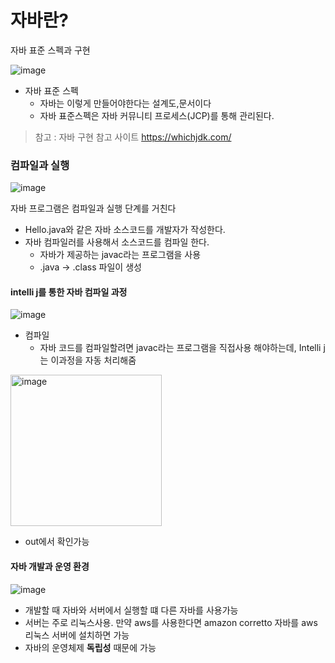 # 자바란? 

자바 표준 스펙과 구현 

![image](https://github.com/sin-hyunjin/JAVA-Study/assets/116487398/d05261ff-745e-49a6-96d2-67032db9e395)

- 자바 표준 스펙
  - 자바는 이렇게 만들어야한다는 설계도,문서이다
  - 자바 표준스펙은 자바 커뮤니티 프로세스(JCP)를 통해 관리된다.

> 참고 : 자바 구현 참고 사이트 https://whichjdk.com/

### 컴파일과 실행 

![image](https://github.com/sin-hyunjin/JAVA-Study/assets/116487398/d5e8be5b-28d8-4693-a19d-f8fd25b49632)

자바 프로그램은 컴파일과 실행 단계를 거친다 

- Hello.java와 같은 자바 소스코드를 개발자가 작성한다.
- 자바 컴파일러를 사용해서 소스코드를 컴파일 한다.
  - 자바가 제공하는 javac라는 프로그램을 사용
  - .java -> .class 파일이 생성

#### intelli j를 통한 자바 컴파일 과정 

![image](https://github.com/sin-hyunjin/JAVA-Study/assets/116487398/af5709e2-f4d9-4c33-92e3-ce2326e11e89)

- 컴파일
  - 자바 코드를 컴파일할려면 javac라는 프로그램을 직접사용 해야하는데, Intelli j는 이과정을 자동 처리해줌

<img width="242" alt="image" src="https://github.com/sin-hyunjin/JAVA-Study/assets/116487398/a90ce578-1683-49a1-b0f6-829550ebc847">

- out에서 확인가능

#### 자바 개발과 운영 환경 

![image](https://github.com/sin-hyunjin/JAVA-Study/assets/116487398/08b13c84-8cbd-4633-8493-24527c301a91)

- 개발할 때 자바와 서버에서 실행할 떄 다른 자바를 사용가능
- 서버는 주로 리눅스사용. 만약 aws를 사용한다면 amazon corretto 자바를 aws 리눅스 서버에 설치하면 가능
- 자바의 운영체제 **독립성** 때문에 가능 
